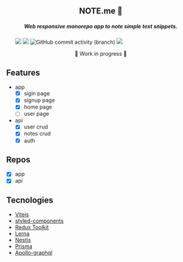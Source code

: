 <div align="center">
  <h2>NOTE.me 📖</h2>
  <h5>Web responsive monorepo app to note simple text snippets.</h5>
</div>

<ul>  
  <img src="https://img.shields.io/badge/version-1.00-green"/>
  <img src="https://img.shields.io/badge/licence-MIT-green"/>    
  <img alt="GitHub commit activity (branch)" src="https://img.shields.io/github/commit-activity/m/luizfbalves/noteme/dev">
  <img src="https://img.shields.io/github/last-commit/luizfbalves/noteme"/>  
</ul>

<div align="center">
  🚧 Work in progress 🚧
</div>

## Features
- app
  - [x] sigin page
  - [x] signup page
  - [x] home page
  - [ ] user page
- api
  - [x] user crud
  - [x] notes crud
  - [x] auth

## Repos
- [x] app
- [X] api

## Tecnologies
<ul>
  <li> 
    <a href="https://vitejs.dev/">Vitejs</a></br>
  </li>
  <li>   
    <a href="https://styled-components.com/docs">styled-components</a></br>
  </li>
  <li> 
    <a href="https://redux-toolkit.js.org/">Redux Toolkit</a></br>
  </li>
  <li> 
    <a href="https://lerna.js.org/">Lerna</a></br>
  </li>  
  <li>
    <a href="https://docs.nestjs.com/">Nestjs</a></br>
  </li>
    <li>
    <a href="https://www.prisma.io/">Prisma</a></br>
  </li>
    </li>
    <li>
    <a href="https://www.apollographql.com/">Apollo-graphql</a></br>
  </li>
</ul>
